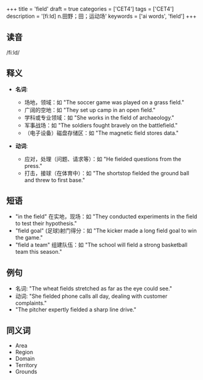 +++
title = 'field'
draft = true
categories = ['CET4']
tags = ['CET4']
description = '[fiːld] n.田野；田；运动场'
keywords = ['ai words', 'field']
+++

## 读音
/fiːld/

## 释义
- **名词**:
  - 场地，领域：如 "The soccer game was played on a grass field."
  - 广阔的空地：如 "They set up camp in an open field."
  - 学科或专业领域：如 "She works in the field of archaeology."
  - 军事战场：如 "The soldiers fought bravely on the battlefield."
  - （电子设备）磁盘存储区：如 "The magnetic field stores data."

- **动词**:
  - 应对，处理（问题、请求等）：如 "He fielded questions from the press."
  - 打击，接球（在体育中）：如 "The shortstop fielded the ground ball and threw to first base."

## 短语
- "in the field" 在实地，现场：如 "They conducted experiments in the field to test their hypothesis."
- "field goal" (足球)射门得分：如 "The kicker made a long field goal to win the game."
- "field a team" 组建队伍：如 "The school will field a strong basketball team this season."

## 例句
- 名词: "The wheat fields stretched as far as the eye could see."
- 动词: "She fielded phone calls all day, dealing with customer complaints."
- "The pitcher expertly fielded a sharp line drive."

## 同义词
- Area
- Region
- Domain
- Territory
- Grounds
